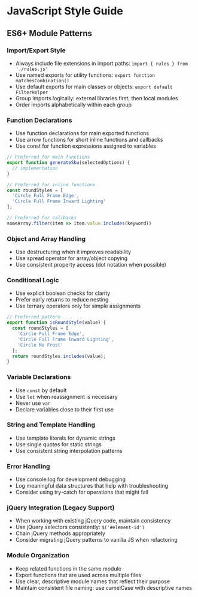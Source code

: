 # JavaScript Style Guide

## ES6+ Module Patterns

### Import/Export Style
- Always include file extensions in import paths: `import { rules } from './rules.js'`
- Use named exports for utility functions: `export function matchesCombination()`
- Use default exports for main classes or objects: `export default FilterHelper`
- Group imports logically: external libraries first, then local modules
- Order imports alphabetically within each group

### Function Declarations
- Use function declarations for main exported functions
- Use arrow functions for short inline functions and callbacks
- Use const for function expressions assigned to variables

```javascript
// Preferred for main functions
export function generateSku(selectedOptions) {
  // implementation
}

// Preferred for inline functions
const roundStyles = [
  'Circle Full Frame Edge',
  'Circle Full Frame Inward Lighting'
];

// Preferred for callbacks
someArray.filter(item => item.value.includes(keyword))
```

### Object and Array Handling
- Use destructuring when it improves readability
- Use spread operator for array/object copying
- Use consistent property access (dot notation when possible)

### Conditional Logic
- Use explicit boolean checks for clarity
- Prefer early returns to reduce nesting
- Use ternary operators only for simple assignments

```javascript
// Preferred pattern
export function isRoundStyle(value) {
  const roundStyles = [
    'Circle Full Frame Edge',
    'Circle Full Frame Inward Lighting',
    'Circle No Frost'
  ];
  return roundStyles.includes(value);
}
```

### Variable Declarations
- Use `const` by default
- Use `let` when reassignment is necessary
- Never use `var`
- Declare variables close to their first use

### String and Template Handling
- Use template literals for dynamic strings
- Use single quotes for static strings
- Use consistent string interpolation patterns

### Error Handling
- Use console.log for development debugging
- Log meaningful data structures that help with troubleshooting
- Consider using try-catch for operations that might fail

### jQuery Integration (Legacy Support)
- When working with existing jQuery code, maintain consistency
- Use jQuery selectors consistently: `$('#element-id')`
- Chain jQuery methods appropriately
- Consider migrating jQuery patterns to vanilla JS when refactoring

### Module Organization
- Keep related functions in the same module
- Export functions that are used across multiple files
- Use clear, descriptive module names that reflect their purpose
- Maintain consistent file naming: use camelCase with descriptive names